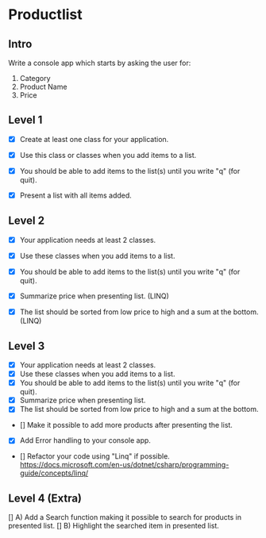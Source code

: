 # Productlist

## Intro
Write a console app which starts by asking the user for:
1. Category
2. Product Name
3. Price


## Level 1
- [X] Create at least one class for your application. 
- [X] Use this class or classes when you add items to a list. 
- [X] You should be able to add items to the list(s) until you write "q" (for quit).
- [X] Present a list with all items added.


## Level 2
- [X] Your application needs at least 2 classes.
- [X] Use these classes when you add items to a list. 
- [X] You should be able to add items to the list(s) until you write "q" (for quit).
- [X] Summarize price when presenting list. (LINQ)
- [X] The list should be sorted from low price to high and a sum at the bottom. (LINQ)


## Level 3
- [X] Your application needs at least 2 classes. 
- [X] Use these classes when you add items to a list. 
- [X] You should be able to add items to the list(s) until you write "q" (for quit).
- [X] Summarize price when presenting list. 
- [X] The list should be sorted from low price to high and a sum at the bottom.
- [] Make it possible to add more products after presenting the list.
- [X] Add Error handling to your console app.

- [] Refactor your code using "Linq" if possible.
https://docs.microsoft.com/en-us/dotnet/csharp/programming-guide/concepts/linq/


## Level 4 (Extra)
[] A) Add a Search function making it possible to search for products in presented list.
[] B) Highlight the searched item in presented list.